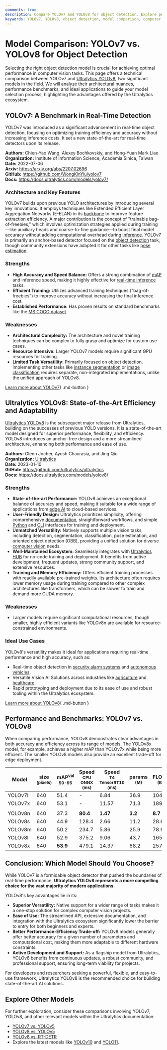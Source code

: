 ```yaml
---
comments: true
description: Compare YOLOv7 and YOLOv8 for object detection. Explore performance, architecture, and use cases to choose the best model for your vision tasks.
keywords: YOLOv7, YOLOv8, object detection, model comparison, computer vision, real-time detection, performance benchmarks, deep learning, Ultralytics
---
```


# Model Comparison: YOLOv7 vs. YOLOv8 for Object Detection

Selecting the right object detection model is crucial for achieving optimal performance in computer vision tasks. This page offers a technical comparison between YOLOv7 and [Ultralytics YOLOv8](https://docs.ultralytics.com/models/yolov8/), two significant models in the field. We will analyze their architectural nuances, performance benchmarks, and ideal applications to guide your model selection process, highlighting the advantages offered by the Ultralytics ecosystem.

<script async src="https://cdn.jsdelivr.net/npm/chart.js"></script>
<script defer src="../../javascript/benchmark.js"></script>

<canvas id="modelComparisonChart" width="1024" height="400" active-models='["YOLOv7", "YOLOv8"]'></canvas>

## YOLOv7: A Benchmark in Real-Time Detection

YOLOv7 was introduced as a significant advancement in real-time object detection, focusing on optimizing training efficiency and accuracy without increasing inference costs. It set a new state-of-the-art for real-time detectors upon its release.

**Authors:** Chien-Yao Wang, Alexey Bochkovskiy, and Hong-Yuan Mark Liao  
**Organization:** Institute of Information Science, Academia Sinica, Taiwan  
**Date:** 2022-07-06  
**Arxiv:** <https://arxiv.org/abs/2207.02696>  
**GitHub:** <https://github.com/WongKinYiu/yolov7>  
**Docs:** <https://docs.ultralytics.com/models/yolov7/>

### Architecture and Key Features

YOLOv7 builds upon previous YOLO architectures by introducing several key innovations. It employs techniques like Extended Efficient Layer Aggregation Networks (E-ELAN) in its [backbone](https://www.ultralytics.com/glossary/backbone) to improve feature extraction efficiency. A major contribution is the concept of "trainable bag-of-freebies," which involves optimization strategies applied during training—like auxiliary heads and coarse-to-fine guidance—to boost final model accuracy without adding computational overhead during [inference](https://www.ultralytics.com/glossary/inference-engine). YOLOv7 is primarily an anchor-based detector focused on the [object detection](https://www.ultralytics.com/glossary/object-detection) task, though community extensions have adapted it for other tasks like [pose estimation](https://docs.ultralytics.com/tasks/pose/).

### Strengths

- **High Accuracy and Speed Balance:** Offers a strong combination of [mAP](https://www.ultralytics.com/glossary/mean-average-precision-map) and inference speed, making it highly effective for [real-time inference](https://www.ultralytics.com/glossary/real-time-inference) tasks.
- **Efficient Training:** Utilizes advanced training techniques ("bag-of-freebies") to improve accuracy without increasing the final inference cost.
- **Established Performance:** Has proven results on standard benchmarks like the [MS COCO dataset](https://docs.ultralytics.com/datasets/detect/coco/).

### Weaknesses

- **Architectural Complexity:** The architecture and novel training techniques can be complex to fully grasp and optimize for custom use cases.
- **Resource Intensive:** Larger YOLOv7 models require significant GPU resources for training.
- **Limited Task Versatility:** Primarily focused on object detection. Implementing other tasks like [instance segmentation](https://docs.ultralytics.com/tasks/segment/) or [image classification](https://docs.ultralytics.com/tasks/classify/) requires separate, non-integrated implementations, unlike the unified approach of YOLOv8.

[Learn more about YOLOv7](https://docs.ultralytics.com/models/yolov7/){ .md-button }

## Ultralytics YOLOv8: State-of-the-Art Efficiency and Adaptability

[Ultralytics YOLOv8](https://docs.ultralytics.com/models/yolov8/) is the subsequent major release from Ultralytics, building on the successes of previous YOLO versions. It is a state-of-the-art model designed for superior performance, flexibility, and efficiency. YOLOv8 introduces an anchor-free design and a more streamlined architecture, enhancing both performance and ease of use.

**Authors:** Glenn Jocher, Ayush Chaurasia, and Jing Qiu  
**Organization:** [Ultralytics](https://www.ultralytics.com/)  
**Date:** 2023-01-10  
**GitHub:** <https://github.com/ultralytics/ultralytics>  
**Docs:** <https://docs.ultralytics.com/models/yolov8/>

### Strengths

- **State-of-the-art Performance:** YOLOv8 achieves an exceptional balance of accuracy and speed, making it suitable for a wide range of applications from [edge AI](https://www.ultralytics.com/glossary/edge-ai) to cloud-based services.
- **User-Friendly Design:** Ultralytics prioritizes simplicity, offering comprehensive [documentation](https://docs.ultralytics.com/), straightforward workflows, and simple [Python](https://docs.ultralytics.com/usage/python/) and [CLI](https://docs.ultralytics.com/usage/cli/) interfaces for training and deployment.
- **Unmatched Versatility:** Natively supports multiple vision tasks, including detection, segmentation, classification, pose estimation, and oriented object detection (OBB), providing a unified solution for diverse [computer vision](https://www.ultralytics.com/glossary/computer-vision-cv) needs.
- **Well-Maintained Ecosystem:** Seamlessly integrates with [Ultralytics HUB](https://www.ultralytics.com/hub) for no-code training and deployment. It benefits from active development, frequent updates, strong community support, and extensive resources.
- **Training and Memory Efficiency:** Offers efficient training processes with readily available pre-trained weights. Its architecture often requires lower memory usage during training compared to other complex architectures like transformers, which can be slower to train and demand more CUDA memory.

### Weaknesses

- Larger models require significant computational resources, though smaller, highly efficient variants like YOLOv8n are available for resource-constrained environments.

### Ideal Use Cases

YOLOv8's versatility makes it ideal for applications requiring real-time performance and high accuracy, such as:

- Real-time object detection in [security alarm systems](https://www.ultralytics.com/blog/security-alarm-system-projects-with-ultralytics-yolov8) and [autonomous vehicles](https://www.ultralytics.com/solutions/ai-in-automotive).
- Versatile Vision AI Solutions across industries like [agriculture](https://www.ultralytics.com/solutions/ai-in-agriculture) and [healthcare](https://www.ultralytics.com/solutions/ai-in-healthcare).
- Rapid prototyping and deployment due to its ease of use and robust tooling within the Ultralytics ecosystem.

[Learn more about YOLOv8](https://docs.ultralytics.com/models/yolov8/){ .md-button }

## Performance and Benchmarks: YOLOv7 vs. YOLOv8

When comparing performance, YOLOv8 demonstrates clear advantages in both accuracy and efficiency across its range of models. The YOLOv8x model, for example, achieves a higher mAP than YOLOv7x while being more efficient. The smaller YOLOv8 models also provide an excellent trade-off for edge deployment.

| Model   | size<br><sup>(pixels) | mAP<sup>val<br>50-95 | Speed<br><sup>CPU ONNX<br>(ms) | Speed<br><sup>T4 TensorRT10<br>(ms) | params<br><sup>(M) | FLOPs<br><sup>(B) |
| ------- | --------------------- | -------------------- | ------------------------------ | ----------------------------------- | ------------------ | ----------------- |
| YOLOv7l | 640                   | 51.4                 | -                              | 6.84                                | 36.9               | 104.7             |
| YOLOv7x | 640                   | 53.1                 | -                              | 11.57                               | 71.3               | 189.9             |
|         |                       |                      |                                |                                     |                    |                   |
| YOLOv8n | 640                   | 37.3                 | **80.4**                       | **1.47**                            | **3.2**            | **8.7**           |
| YOLOv8s | 640                   | 44.9                 | 128.4                          | 2.66                                | 11.2               | 28.6              |
| YOLOv8m | 640                   | 50.2                 | 234.7                          | 5.86                                | 25.9               | 78.9              |
| YOLOv8l | 640                   | 52.9                 | 375.2                          | 9.06                                | 43.7               | 165.2             |
| YOLOv8x | 640                   | **53.9**             | 479.1                          | 14.37                               | 68.2               | 257.8             |

## Conclusion: Which Model Should You Choose?

While YOLOv7 is a formidable object detector that pushed the boundaries of real-time performance, **Ultralytics YOLOv8 represents a more compelling choice for the vast majority of modern applications.**

YOLOv8's key advantages lie in its:

- **Superior Versatility:** Native support for a wider range of tasks makes it a one-stop solution for complex computer vision projects.
- **Ease of Use:** The streamlined API, extensive documentation, and integration with the Ultralytics ecosystem significantly lower the barrier to entry for both beginners and experts.
- **Better Performance-Efficiency Trade-off:** YOLOv8 models generally offer better accuracy for a given number of parameters and computational cost, making them more adaptable to different hardware constraints.
- **Active Development and Support:** As a flagship model from Ultralytics, YOLOv8 benefits from continuous updates, a robust community, and professional support, ensuring long-term viability for projects.

For developers and researchers seeking a powerful, flexible, and easy-to-use framework, Ultralytics YOLOv8 is the recommended choice for building state-of-the-art AI solutions.

## Explore Other Models

For further exploration, consider these comparisons involving YOLOv7, YOLOv8, and other relevant models within the Ultralytics documentation:

- [YOLOv7 vs. YOLOv5](https://docs.ultralytics.com/compare/yolov7-vs-yolov5/)
- [YOLOv8 vs. YOLOv5](https://docs.ultralytics.com/compare/yolov8-vs-yolov5/)
- [YOLOv8 vs. RT-DETR](https://docs.ultralytics.com/compare/yolov8-vs-rtdetr/)
- Explore the latest models like [YOLOv10](https://docs.ultralytics.com/models/yolov10/) and [YOLO11](https://docs.ultralytics.com/models/yolo11/).
